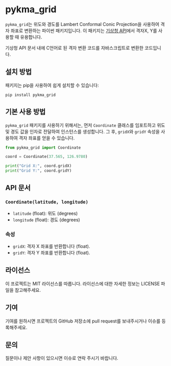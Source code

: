 # pykma_grid
`pykma_grid`는 위도와 경도를 Lambert Conformal Conic Projection을 사용하여 격자 좌표로 변환하는 파이썬 패키지입니다. 이 패키지는 [기상청 API](https://www.data.go.kr/data/15084084/openapi.do)에서 격자X, Y를 사용할 때 유용합니다.

기상청 API 문서 내에 C언어로 된 격자 변환 코드를 자바스크립트로 변환한 코드입니다.

## 설치 방법
패키지는 pip을 사용하여 쉽게 설치할 수 있습니다:

```shell
pip install pykma_grid
```

## 기본 사용 방법
`pykma_grid` 패키지를 사용하기 위해서는, 먼저 `Coordinate` 클래스를 임포트하고 위도 및 경도 값을 인자로 전달하여 인스턴스를 생성합니다. 그 후, `gridX`와 `gridY` 속성을 사용하여 격자 좌표를 얻을 수 있습니다.

```python
from pykma_grid import Coordinate

coord = Coordinate(37.565, 126.9780)

print("Grid X:", coord.gridX)
print("Grid Y:", coord.gridY)
```

## API 문서
### `Coordinate(latitude, longitude)`
- `latitude` (float): 위도 (degrees)
- `longitude` (float): 경도 (degrees)

### 속성
- `gridX`: 격자 X 좌표를 반환합니다 (float).
- `gridY`: 격자 Y 좌표를 반환합니다 (float).

## 라이선스
이 프로젝트는 MIT 라이선스를 따릅니다. 라이선스에 대한 자세한 정보는 LICENSE 파일을 참고해주세요.

## 기여
기여를 원하시면 프로젝트의 GitHub 저장소에 pull request를 보내주시거나 이슈를 등록해주세요.

## 문의
질문이나 제안 사항이 있으시면 이슈로 연락 주시기 바랍니다.
